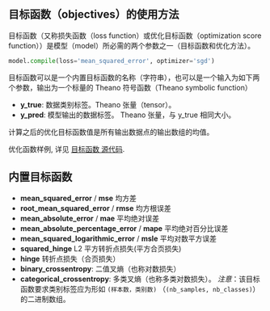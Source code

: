 
## 目标函数（objectives）的使用方法

目标函数（又称损失函数（loss function）或优化目标函数（optimization score function））是模型（model）所必需的两个参数之一（目标函数和优化方法）。

```python
model.compile(loss='mean_squared_error', optimizer='sgd')
```

目标函数可以是一个内置目标函数的名称（字符串），也可以是一个输入为如下两个参数，输出为一个标量的 Theano 符号函数（Theano symbolic function）

- __y_true__: 数据类别标签。Theano 张量（tensor）。
- __y_pred__: 模型输出的数据标签。 Theano 张量，与 y_true 相同大小。

计算之后的优化目标函数值是所有输出数据点的输出数组的均值。

优化函数样例, 详见 [目标函数 源代码](https://github.com/fchollet/keras/blob/master/keras/objectives.py).

## 内置目标函数

- __mean_squared_error__ / __mse__ 均方差
- __root_mean_squared_error__ / __rmse__ 均方根误差
- __mean_absolute_error__ / __mae__ 平均绝对误差
- __mean_absolute_percentage_error__ / __mape__ 平均绝对百分比误差
- __mean_squared_logarithmic_error__ / __msle__ 平均对数平方误差
- __squared_hinge__ L2 平方转折点损失(平方合页损失)
- __hinge__ 转折点损失（合页损失）
- __binary_crossentropy__: 二值叉熵（也称对数损失） 
- __categorical_crossentropy__: 多类叉熵（也称多类对数损失）。 _注意_：该目标函数要求类别标签应为形如 `(样本数，类别数)` （`(nb_samples, nb_classes)`） 的二进制数组。
